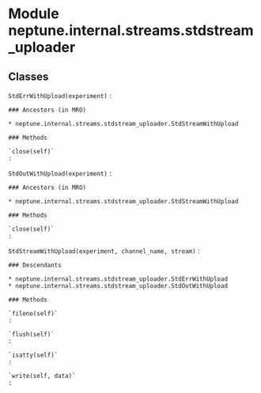 Module neptune.internal.streams.stdstream_uploader
==================================================

Classes
-------

`StdErrWithUpload(experiment)`
:   

    ### Ancestors (in MRO)

    * neptune.internal.streams.stdstream_uploader.StdStreamWithUpload

    ### Methods

    `close(self)`
    :

`StdOutWithUpload(experiment)`
:   

    ### Ancestors (in MRO)

    * neptune.internal.streams.stdstream_uploader.StdStreamWithUpload

    ### Methods

    `close(self)`
    :

`StdStreamWithUpload(experiment, channel_name, stream)`
:   

    ### Descendants

    * neptune.internal.streams.stdstream_uploader.StdErrWithUpload
    * neptune.internal.streams.stdstream_uploader.StdOutWithUpload

    ### Methods

    `fileno(self)`
    :

    `flush(self)`
    :

    `isatty(self)`
    :

    `write(self, data)`
    :